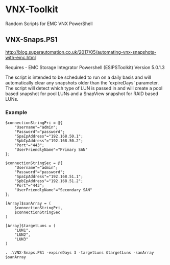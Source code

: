 # VNX-Toolkit
Random Scripts for EMC VNX PowerShell


## VNX-Snaps.PS1
http://blog.superautomation.co.uk/2017/05/automating-vnx-snapshots-with-emc.html

Requires - EMC Storage Integrator Powershell (ESIPSToolkit) Version 5.0.1.3

The script is intended to be scheduled to run on a daily basis and will automatically clear any snapshots older than the 'expireDays' parameter. The script will detect which type of LUN is passed in and will create a pool based snapshot for pool LUNs and a SnapView snapshot for RAID based LUNs.

### Example

    $connectionStringPri = @{
        "Username"="admin";
        "Password"="password";
        "SpaIpAddress"="192.168.50.1";
        "SpbIpAddress"="192.168.50.2";
        "Port"="443";
        "UserFriendlyName"="Primary SAN"
    };

    $connectionStringSec = @{
        "Username"="admin";
        "Password"="password";
        "SpaIpAddress"="192.168.51.1";
        "SpbIpAddress"="192.168.51.2";
        "Port"="443";
        "UserFriendlyName"="Secondary SAN"
    };

    [Array]$sanArray = (
        $connectionStringPri, 
        $connectionStringSec
    )

    [Array]$targetLuns = (
        "LUN1",
        "LUN2",
        "LUN3"
    )

    . .\VNX-Snaps.PS1 -expireDays 3 -targetLuns $targetLuns -sanArray $sanArray
